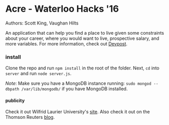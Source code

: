 Acre - Waterloo Hacks '16
==========================
Authors: Scott King, Vaughan Hilts

An application that can help you find a place to live given some constraints about your career, where you would want to live, prospective
salary, and more variables. For more information, check out [Devpost](http://devpost.com/software/acre).

### install

Clone the repo and run `npm install` in the root of the folder. Next, `cd` into `server` and run `node server.js`. 

*Note*: Make sure you have a MongoDB instance running: `sudo mongod --dbpath /var/lib/mongodb/` if you have MongoDB installed.

#### publicity

Check it out Wilfrid Laurier University's [site](http://wlu.ca/spotlights/winter-2016/laurier-computer-science-students-victorious-at-waterloo-hacks.html). Also check it out on the Thomson Reuters [blog](https://blogs.thomsonreuters.com/answerson/thats-waterloohacks/). 
